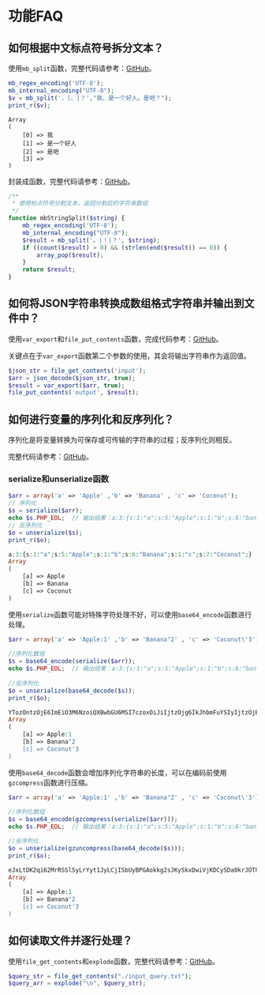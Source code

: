 # 功能FAQ

## 如何根据中文标点符号拆分文本？

使用`mb_split`函数，完整代码请参考：[GitHub](https://github.com/mumingv/php/blob/master/func/mbstring/mb_split.php)。

```php
mb_regex_encoding('UTF-8');
mb_internal_encoding("UTF-8"); 
$v = mb_split('，|。|？',"我，是一个好人。是吧？");
print_r($v);
```
```
Array
(
    [0] => 我
    [1] => 是一个好人
    [2] => 是吧
    [3] => 
)
```

封装成函数，完整代码请参考：[GitHub](https://github.com/mumingv/php/blob/master/demo/string/demo_string_split.php)。

```php
/**
 * 使用标点符号分割文本，返回分割后的字符串数组
 */
function mbStringSplit($string) {
    mb_regex_encoding('UTF-8');
    mb_internal_encoding("UTF-8"); 
    $result = mb_split('。|！|？', $string); 
    if ((count($result) > 0) && (strlen(end($result)) == 0)) {
        array_pop($result);
    }
    return $result;
}
```


## 如何将JSON字符串转换成数组格式字符串并输出到文件中？

使用`var_export`和`file_put_contents`函数，完成代码参考：[GitHub](https://github.com/mumingv/php/tree/master/demo/string/demo_json_to_array)。

关键点在于`var_export`函数第二个参数的使用，其会将输出字符串作为返回值。
```php
$json_str = file_get_contents('input');
$arr = json_decode($json_str, true);
$result = var_export($arr, true);
file_put_contents('output', $result);
```


## 如何进行变量的序列化和反序列化？

序列化是将变量转换为可保存或可传输的字符串的过程；反序列化则相反。

完整代码请参考：[GitHub](https://github.com/mumingv/php/tree/master/demo/string/demo_serialize_and_unserialize)。

### serialize和unserialize函数

```php
$arr = array('a' => 'Apple' ,'b' => 'Banana' , 'c' => 'Coconut');  
// 序列化
$s = serialize($arr);
echo $s.PHP_EOL;  // 输出结果：a:3:{s:1:"a";s:5:"Apple";s:1:"b";s:6:"banana";s:1:"c";s:7:"Coconut";}  
// 反序列化  
$o = unserialize($s);  
print_r($o);
```

```php
a:3:{s:1:"a";s:5:"Apple";s:1:"b";s:6:"Banana";s:1:"c";s:7:"Coconut";}
Array
(
    [a] => Apple
    [b] => Banana
    [c] => Coconut
)
```

使用`serialize`函数可能对特殊字符处理不好，可以使用`base64_encode`函数进行处理。

```php
$arr = array('a' => 'Apple:1' ,'b' => 'Banana"2' , 'c' => 'Coconut\'3');  
  
//序列化数组  
$s = base64_encode(serialize($arr));
echo $s.PHP_EOL;  // 输出结果：a:3:{s:1:"a";s:5:"Apple";s:1:"b";s:6:"banana";s:1:"c";s:7:"Coconut";}  
  
//反序列化  
$o = unserialize(base64_decode($s));  
print_r($o);  
```

```php
YTozOntzOjE6ImEiO3M6NzoiQXBwbGU6MSI7czoxOiJiIjtzOjg6IkJhbmFuYSIyIjtzOjE6ImMiO3M6OToiQ29jb251dCczIjt9
Array
(
    [a] => Apple:1
    [b] => Banana"2
    [c] => Coconut'3
)
```

使用`base64_decode`函数会增加序列化字符串的长度，可以在编码前使用`gzcompress`函数进行压缩。

```php
$arr = array('a' => 'Apple:1' ,'b' => 'Banana"2' , 'c' => 'Coconut\'3');  
  
//序列化数组  
$s = base64_encode(gzcompress(serialize($arr)));
echo $s.PHP_EOL;  // 输出结果：a:3:{s:1:"a";s:5:"Apple";s:1:"b";s:6:"banana";s:1:"c";s:7:"Coconut";}  

//反序列化  
$o = unserialize(gzuncompress(base64_decode($s)));  
print_r($o);
```

```php
eJxLtDK2qi62MrRSSlSyLrYyt1JyLCjISbUyBPGAokkg2sJKySkxDwiVjKDCySDa0krJOT85P6+0RN1YyboWAA91FO0=
Array
(
    [a] => Apple:1
    [b] => Banana"2
    [c] => Coconut'3
)
```


## 如何读取文件并逐行处理？

使用`file_get_contents`和`explode`函数，完整代码请参考：[GitHub](https://github.com/mumingv/php/blob/master/demo/http_get_post/keyword/get_qu_info.php)。

```php
$query_str = file_get_contents("./input_query.txt");
$query_arr = explode("\n", $query_str);
```















